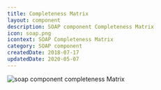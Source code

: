 ```yaml
---
title: Completeness Matrix
layout: component
description: SOAP component Completeness Matrix
icon: soap.png
icontext: SOAP Completeness Matrix
category: SOAP component
createdDate: 2018-07-17
updatedDate: 2020-05-07
---
```


![soap component completeness Matrix](https://user-images.githubusercontent.com/36419533/65602890-eddfab80-dfa4-11e9-8d76-bd758aafa403.png)
